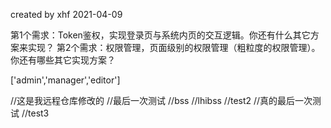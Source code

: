 created by xhf 2021-04-09

第1个需求：Token鉴权，实现登录页与系统内页的交互逻辑。你还有什么其它方案来实现？
第2个需求：权限管理，页面级别的权限管理（粗粒度的权限管理）。你还有哪些其它实现方案？

['admin','manager','editor']

//这是我远程仓库修改的
//最后一次测试
//bss
//lhibss
//test2
//真的最后一次测试
//test3
